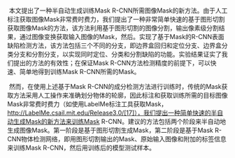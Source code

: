 ​		





​		本文提出了一种半自动生成训练Mask R-CNN所需图像Mask的新方法。由于人工标注获取图像Mask非常费时费力，我们提出了一种非常简单快速的基于图形切割获取图像Mask的方法，该方法利用基于图形切割的图像分割，输出像素级分割结果，通过图像变换获取输入图像的Mask，然后。实现了基于Mask的R-CNN表面缺陷检测方法，该方法包括三个不同的分支，即边界盒回归和定位分支、边界盒分类分支和分割分支，以实现同时定位、分类和分割缺陷的功能。实验结果证实了我们提出的方法的有效性；在保证Mask R-CNN方法检测精度的前提下，可以快速、简单地得到训练Mask R-CNN所需的Mask。





​		然而，在使用上述基于Mask R-CNN的成分检测方法进行训练时，传统的Mask获取方法采用人工操作来准确划分物体的轮廓，因此标注和获取训练所需的目标图像Mask非常费时费力（如使用LabelMe标注工具获取Mask，http://LabelMe.csail.mit.edu/Release3.0/[17]），我们提出一种简单快速的半自动生成Mask的新方法来训练Mask R-CNN。建议的方法包括两个阶段来半自动地生成图像Mask。第一阶段是基于图形切割生成Mask，第二阶段是基于Mask R-CNN物体检测网络，即用图形切割输出的Mask、原始输入图像和附加的标签信息来训练Mask R-CNN，然后用训练后的模型测试样本。